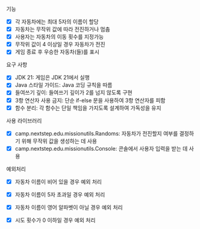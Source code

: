 기능
- [x] 각 자동차에는 최대 5자의 이름이 할당
- [x] 자동차는 무작위 값에 따라 전진하거나 멈춤
- [x] 사용자는 자동차의 이동 횟수를 지정가능 
- [x] 무작위 값이 4 이상일 경우 자동차가 전진
- [x] 게임 종료 후 우승한 자동차(들)를 표시

요구 사항
- [x] JDK 21: 게임은 JDK 21에서 실행
- [x] Java 스타일 가이드: Java 코딩 규칙을 따름
- [x] 들여쓰기 깊이: 들여쓰기 깊이가 2를 넘지 않도록 구현
- [x] 3항 연산자 사용 금지: 단순 if-else 문을 사용하여 3항 연산자를 피함
- [x] 함수 분리: 각 함수는 단일 책임을 가지도록 설계하여 가독성을 유지

사용 라이브러리
- [x] camp.nextstep.edu.missionutils.Randoms: 자동차가 전진할지 여부를 결정하기 위해 무작위 값을 생성하는 데 사용
- [x] camp.nextstep.edu.missionutils.Console: 콘솔에서 사용자 입력을 받는 데 사용

예외처리
- [x] 자동차 이름이 비어 있을 경우 예외 처리

- [x] 자동차 이름이 5자 초과일 경우 예외 처리

- [x] 자동차 이름이 영어 알파벳이 아닐 경우 예외 처리

- [x] 시도 횟수가 0 이하일 경우 예외 처리